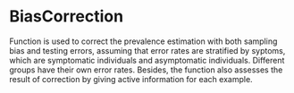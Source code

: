 # BiasCorrection
Function is used to correct the prevalence estimation with both
sampling bias and testing errors, assuming that error rates
are stratified by syptoms, which are symptomatic individuals
and asymptomatic individuals. Different groups have their own
error rates. Besides, the function also assesses the result of
correction by giving active information for each example.
